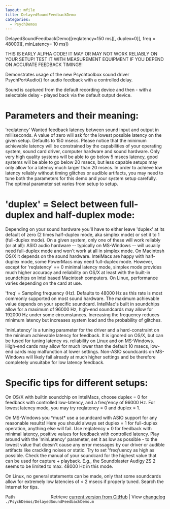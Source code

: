 ```yaml
---
layout: mfile
title: DelayedSoundFeedbackDemo
categories:
  - PsychDemos
---
```


DelayedSoundFeedbackDemo\(\[reqlatency=150 ms\]\[, duplex=0\]\[, freq = 48000\]\[, minLatency= 10 ms\]\)

THIS IS EARLY ALPHA CODE\! IT MAY OR MAY NOT WORK RELIABLY ON YOUR SETUP\!
TEST IT WITH MEASUREMENT EQUIPMENT IF YOU DEPEND ON ACCURATE FEEDBACK
TIMING\!\!\!

Demonstrates usage of the new Psychtoolbox sound driver PsychPortAudio\(\)
for audio feedback with a controlled delay.

Sound is captured from the default recording device and then \- with a
selectable delay \- played back via the default output device.

# Parameters and their meaning:

'reqlatency' Wanted feedback latency between sound input and output in
milliseconds. A value of zero will ask for the lowest possible latency on
the given setup. Defaults to 150 msecs. Please notice that the minimum
achievable latency will be constrained by the capabilities of your
operating system, sound card driver, computer hardware and sound
hardware. Only very high quality systems will be able to go below 5 msecs
latency, good systems will be able to go below 20 msecs, but less capable
setups may only allow for a latency much larger than 20 msecs. In order
to achieve low latency reliably without timing glitches or audible
artifacts, you may need to tune both the parameters for this demo and
your system setup carefully. The optimal parameter set varies from setup
to setup.

# 'duplex' = Select between full\-duplex and half\-duplex mode:

Depending on your sound hardware you'll have to either leave 'duplex' at
its default of zero \(2 times half\-duplex mode, aka simplex mode\) or set
it to 1 \(full\-duplex mode\). On a given system, only one of these will work
reliably \(or at all\): ASIO audio hardware \-\- typically on MS\-Windows \-\-
will usually need full\-duplex mode and won't work at all in simplex mode.
On Macintosh OS/X it depends on the sound hardware. IntelMacs are happy
with half\-duplex mode, some PowerMacs may need full\-duplex mode. However,
except for 'reqlatency' == 0 minimal latency mode, simplex mode provides
much higher accuracy and reliability on OS/X at least with the built\-in
soundchips on Intel based Macintosh computers. On Linux, performance
varies depending on the card at use.

'freq' = Sampling frequency \(Hz\). Defaults to 48000 Hz as this rate is
most commonly supported on most sound hardware. The maximum achievable
value depends on your specific soundcard. IntelMac's built in soundchips
allow for a maximum of 96000 Hz, high\-end soundcards may allow for 192000
Hz under some circumstances. Increasing the frequency reduces minimum
latency but increases system load and the probability of glitches.

'minLatency' is a tuning parameter for the driver and a hard\-constraint
on the mininum achievable latency for feedback. It is ignored on OS/X,
but can be tused for tuning latency vs. reliability on Linux and on
MS\-Windows. High\-end cards may allow for much lower than the default 10
msecs, low\-end cards may malfunction at lower settings. Non\-ASIO
soundcards on MS\-Windows will likely fail already at much higher settings
and be therefore completely unsuitabe for low latency feedback.

# Specific tips for different setups:

On OS/X with builtin soundchip on IntelMacs, choose duplex = 0 for
feedback with controlled low\-latency, and a freq'ency of 96000 Hz. For
lowest latency mode, you may try reqlatency = 0 and duplex = 1.

On MS\-Windows you \*must\* use a soundcard with ASIO support for any
reasonable results\! Here you should always set duplex = 1 for full\-duplex
operation, anything else will fail. Use reqlatency = 0 for feedback with
minimal latency, positive values for feedback with controlled latency.
Play around with the 'minLatency' parameter, set it as low as possible \-
to the lowest value that doesn't cause any error messages by our driver
or audible artifacts like crackling noises or static. Try to set
'freq'uency as high as possible. Check the manual of your soundcard for
the highest value that can be used for capture \+ playback. E.g., the
Soundblaster Audigy ZS 2 seems to be limited to max. 48000 Hz in this
mode.

On Linux, no general statements can be made, only that some soundcards
allow for extremely low latencies of < 2 msecs if properly tuned. Search
the Internet for tips.



<div class="code_header" style="text-align:right;">
  <span style="float:left;">Path&nbsp;&nbsp;</span> <span class="counter">Retrieve <a href=
  "https://raw.github.com/Psychtoolbox-3/Psychtoolbox-3/beta/./PsychDemos/DelayedSoundFeedbackDemo.m">current version from GitHub</a> | View <a href=
  "https://github.com/Psychtoolbox-3/Psychtoolbox-3/commits/beta/./PsychDemos/DelayedSoundFeedbackDemo.m">changelog</a></span>
</div>
<div class="code">
  <code>./PsychDemos/DelayedSoundFeedbackDemo.m</code>
</div>

